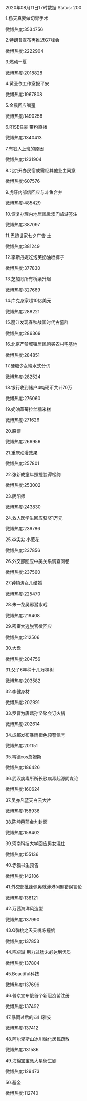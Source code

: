 2020年08月11日17时数据
Status: 200

1.杨天真要做切胃手术

微博热度:3534756

2.特朗普宣布再推迟G7峰会

微博热度:2222904

3.燃动一夏

微博热度:2018828

4.黄圣依工作室报平安

微博热度:1967808

5.金晨回应嘴歪

微博热度:1490258

6.R1SE任豪 带粉直播

微博热度:1340413

7.有钱人上班的原因

微博热度:1231904

8.北京开办民宿或需经其他业主同意

微博热度:607576

9.虎牙内部信回应与斗鱼合并

微博热度:485429

10.恢复办理内地居民赴澳门旅游签注

微博热度:387097

11.巴黎世家七夕广告 土

微博热度:381249

12.李斯丹妮吃泡芙奶油喷裤子

微博热度:377830

13.芝加哥所有桥梁升起

微博热度:327669

14.库克身家超10亿美元

微博热度:288221

15.丽江发现春秋战国时代古墓群

微博热度:286369

16.北京严禁城镇居民购买农村宅基地

微博热度:284851

17.硬糖少女端水式分词

微博热度:282524

18.银行收到储户4吨硬币共计70万

微博热度:276060

19.奶油草莓拉丝糯米糕

微博热度:271626

20.股票

微博热度:266956

21.重庆动漫效果

微博热度:257801

22.张新成童年照撞脸谭松韵

微博热度:253002

23.阴阳师

微博热度:243830

24.救人医学生回应获奖1万元

微博热度:239786

25.李尖尖 小葱花

微博热度:237856

26.外交部回应中美关系调查问卷

微博热度:237560

27.钟镇涛女儿结婚

微博热度:225470

28.朱一龙吴邪潜水戏

微博热度:219408

29.密室大逃脱官微回应

微博热度:212506

30.大盘

微博热度:204756

31.父子6年种十几万棵树

微博热度:203582

32.李健身材

微博热度:202991

33.罗晋为唐嫣孙坚聚会订火锅

微博热度:202614

34.成都发布暴雨橙色预警信号

微博热度:201151

35.韦德cos詹姆斯

微博热度:186426

36.武汉病毒所所长驳病毒起源阴谋论

微博热度:160624

37.吴亦凡蓝天白云大片

微博热度:158936

38.陈坤芭莎金九封面

微博热度:158402

39.河南科技大学回应男女混住

微博热度:155136

40.赤狐书生预告

微博热度:142106

41.外交部批蓬佩奥就涉港问题错误言论

微博热度:138121

42.万茜海洋风造型

微博热度:137990

43.Q弹桃之夭夭桃冻撞奶

微博热度:137853

44.陈卓璇 用力过猛未必达到优质

微博热度:137804

45.Beautiful科技

微博热度:137696

46.普京宣布俄首个新冠疫苗注册

微博热度:137492

47.暴雨过后的四川雅安

微博热度:137412

48.阿尔卑斯山冰川融化居民疏散

微博热度:131586

49.海绵宝宝派大星衍生剧

微博热度:129473

50.基金

微博热度:112740

